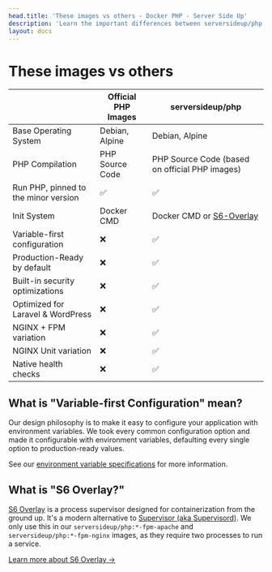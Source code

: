 ```yaml
---
head.title: 'These images vs others - Docker PHP - Server Side Up'
description: 'Learn the important differences between serversideup/php and other PHP images.'
layout: docs
---
```


# These images vs others

| | **Official PHP Images** |**serversideup/php** |
|-------------------------|-------------------------|---------------------|
| Base Operating System | Debian, Alpine | Debian, Alpine |
| PHP Compilation | PHP Source Code | PHP Source Code (based on official PHP images) |
| Run PHP, pinned to the minor version | ✅ | ✅ |
| Init System | Docker CMD | Docker CMD or [S6-Overlay](https://github.com/just-containers/s6-overlay) |
| Variable-first configuration | ❌ | ✅ |
| Production-Ready by default| ❌ | ✅ |
| Built-in security optimizations | ❌ | ✅ |
| Optimized for Laravel & WordPress| ❌ | ✅ |
| NGINX + FPM variation| ❌ | ✅ |
| NGINX Unit variation| ❌ | ✅ |
| Native health checks | ❌ | ✅ |

## What is "Variable-first Configuration" mean?
Our design philosophy is to make it easy to configure your application with environment variables. We took every common configuration option and made it configurable with environment variables, defaulting every single option to production-ready values.

See our [environment variable specifications](/docs/reference/environment-variable-specification) for more information.

## What is "S6 Overlay?"
[S6 Overlay](https://github.com/just-containers/s6-overlay) is a process supervisor designed for containerization from the ground up. It's a modern alternative to [Supervisor (aka Supervisord)](https://supervisord.org/). We only use this in our `serversideup/php:*-fpm-apache` and `serversideup/php:*-fpm-nginx` images, as they require two processes to run a service.

[Learn more about S6 Overlay →](/docs/guide/using-s6-overlay)